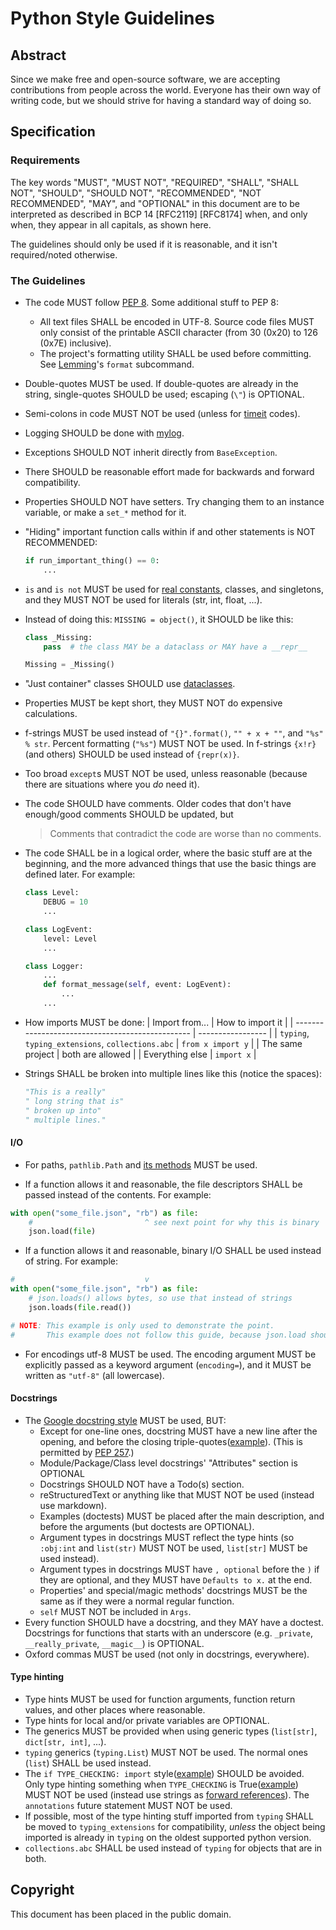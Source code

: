 # Python Style Guidelines

## Abstract

Since we make free and open-source software, we are accepting contributions from people across the world. Everyone has their own way of writing code, but we should strive for having a standard way of doing so.

## Specification

### Requirements

The key words "MUST", "MUST NOT", "REQUIRED", "SHALL", "SHALL NOT", "SHOULD", "SHOULD NOT", "RECOMMENDED", "NOT RECOMMENDED", "MAY", and "OPTIONAL" in this document are to be interpreted as described in BCP 14 [RFC2119] [RFC8174] when, and only when, they appear in all capitals, as shown here.

The guidelines should only be used if it is reasonable, and it isn't required/noted otherwise.

### The Guidelines

- The code MUST follow [PEP 8](https://peps.python.org/pep-0008/). Some additional stuff to PEP 8:
  - All text files SHALL be encoded in UTF-8. Source code files MUST only consist of the printable ASCII character (from 30 (0x20) to 126 (0x7E) inclusive).
  - The project's formatting utility SHALL be used before committing. See [Lemming](https://github.com/koviubi56/lemming)'s `format` subcommand.

- Double-quotes MUST be used. If double-quotes are already in the string, single-quotes SHOULD be used; escaping (`\"`) is OPTIONAL.

- Semi-colons in code MUST NOT be used (unless for [timeit](https://docs.python.org/3/library/timeit.html) codes).

- Logging SHOULD be done with [mylog](https://github.com/koviubi56/mylog).

- Exceptions SHOULD NOT inherit directly from `BaseException`.

- There SHOULD be reasonable effort made for backwards and forward compatibility.

- Properties SHOULD NOT have setters. Try changing them to an instance variable, or make a `set_*` method for it.

- "Hiding" important function calls within if and other statements is NOT RECOMMENDED:

  ```python
  if run_important_thing() == 0:
      ...
  ```

- `is` and `is not` MUST be used for [real constants](https://docs.python.org/3/library/constants.html#built-in-constants), classes, and singletons, and they MUST NOT be used for literals (str, int, float, ...).

- Instead of doing this: `MISSING = object()`, it SHOULD be like this:

  ```python
  class _Missing:
      pass  # the class MAY be a dataclass or MAY have a __repr__
  
  Missing = _Missing()
  ```

- "Just container" classes SHOULD use [dataclasses](https://docs.python.org/3/library/dataclasses.html).

- Properties MUST be kept short, they MUST NOT do expensive calculations.

- f-strings MUST be used instead of `"{}".format()`, `"" + x + ""`, and `"%s" % str`. Percent formatting (`"%s"`) MUST NOT be used. In f-strings `{x!r}` (and others) SHOULD be used instead of `{repr(x)}`.

- Too broad `except`s MUST NOT be used, unless reasonable (because there are situations where you _do_ need it).

- The code SHOULD have comments. Older codes that don't have enough/good comments SHOULD be updated, but

  > Comments that contradict the code are worse than no comments.

- The code SHALL be in a logical order, where the basic stuff are at the beginning, and the more advanced things that use the basic things are defined later. For example:

  ```py
  class Level:
      DEBUG = 10
      ...
  
  class LogEvent:
      level: Level
      ...
  
  class Logger:
      ...
      def format_message(self, event: LogEvent):
          ...
      ...
  ```

- How imports MUST be done:
  | Import from...                                   | How to import it  |
  | ------------------------------------------------ | ----------------- |
  | `typing`, `typing_extensions`, `collections.abc` | `from x import y` |
  | The same project                                 | both are allowed  |
  | Everything else                                  | `import x`        |

- Strings SHALL be broken into multiple lines like this (notice the spaces):

  ```py
  "This is a really"
  " long string that is"
  " broken up into"
  " multiple lines."
  ```

#### I/O

- For paths, `pathlib.Path` and [its methods](https://docs.python.org/3/library/pathlib.html) MUST be used.

- If a function allows it and reasonable, the file descriptors SHALL be passed instead of the contents. For example:

```py
with open("some_file.json", "rb") as file:
    #                         ^ see next point for why this is binary
    json.load(file)
```

- If a function allows it and reasonable, binary I/O SHALL be used instead of string. For example:

```py
#                             v
with open("some_file.json", "rb") as file:
    # json.loads() allows bytes, so use that instead of strings
    json.loads(file.read())

# NOTE: This example is only used to demonstrate the point.
#       This example does not follow this guide, because json.load should be used instead (see previous point).
```

- For encodings utf-8 MUST be used. The encoding argument MUST be explicitly passed as a keyword argument (`encoding=`), and it MUST be written as `"utf-8"` (all lowercase).

#### Docstrings

- The [Google docstring style](https://www.sphinx-doc.org/en/master/usage/extensions/example_google.html) MUST be used, BUT:
  - Except for one-line ones, docstring MUST have a new line after the opening, and before the closing triple-quotes([example](https://github.com/sco1/flake8-annotations/blob/7e44ba73866e92fcce8d1c9ca082ffaabec99d9c/flake8_annotations/checker.py#L53-L58)). (This is permitted by [PEP 257](https://peps.python.org/pep-0257/#multi-line-docstrings).)
  - Module/Package/Class level docstrings' "Attributes" section is OPTIONAL
  - Docstrings SHOULD NOT have a Todo(s) section.
  - reStructuredText or anything like that MUST NOT be used (instead use markdown).
  - Examples (doctests) MUST be placed after the main description, and before the arguments (but doctests are OPTIONAL).
  - Argument types in docstrings MUST reflect the type hints (so `:obj:int` and `list(str)` MUST NOT be used, `list[str]` MUST be used instead).
  - Argument types in docstrings MUST have `, optional` before the `)` if they are optional, and they MUST have `Defaults to x.` at the end.
  - Properties' and special/magic methods' docstrings MUST be the same as if they were a normal regular function.
  - `self` MUST NOT be included in `Args`.
- Every function SHOULD have a docstring, and they MAY have a doctest. Docstrings for functions that starts with an underscore (e.g. `_private`, `__really_private`, `__magic__`) is OPTIONAL.
- Oxford commas MUST be used (not only in docstrings, everywhere).

#### Type hinting

- Type hints MUST be used for function arguments, function return values, and other places where reasonable.
- Type hints for local and/or private variables are OPTIONAL.
- The generics MUST be provided when using generic types (`list[str]`, `dict[str, int]`, ...).
- `typing` generics (`typing.List`) MUST NOT be used. The normal ones (`list`) SHALL be used instead.
- The `if TYPE_CHECKING: import` style([example](https://github.com/pydantic/pydantic/blob/5dd9b4f5ca5715ed2bd65378201473b45c419c89/pydantic/main.py#L74-L91)) SHOULD be avoided. Only type hinting something when `TYPE_CHECKING` is True([example](https://github.com/pydantic/pydantic/blob/5dd9b4f5ca5715ed2bd65378201473b45c419c89/pydantic/main.py#L312-L327)) MUST NOT be used (instead use strings as [forward references](https://docs.python.org/3/library/typing.html#typing.ForwardRef)). The `annotations` future statement MUST NOT be used.
- If possible, most of the type hinting stuff imported from `typing` SHALL be moved to `typing_extensions` for compatibility, _unless_ the object being imported is already in `typing` on the oldest supported python version.
- `collections.abc` SHALL be used instead of `typing` for objects that are in both.

## Copyright

This document has been placed in the public domain.
